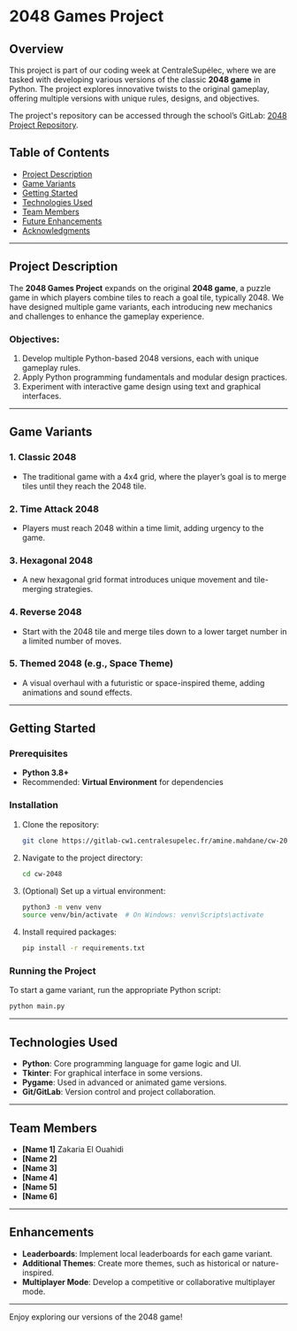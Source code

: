 
# 2048 Games Project

## Overview
This project is part of our coding week at CentraleSupélec, where we are tasked with developing various versions of the classic **2048 game** in Python. The project explores innovative twists to the original gameplay, offering multiple versions with unique rules, designs, and objectives. 

The project's repository can be accessed through the school’s GitLab: [2048 Project Repository](https://gitlab-cw1.centralesupelec.fr/paolo.ballarini/jeu2048/-/tree/main).

## Table of Contents
- [Project Description](#project-description)
- [Game Variants](#game-variants)
- [Getting Started](#getting-started)
- [Technologies Used](#technologies-used)
- [Team Members](#team-members)
- [Future Enhancements](#future-enhancements)
- [Acknowledgments](#acknowledgments)

---

## Project Description
The **2048 Games Project** expands on the original **2048 game**, a puzzle game in which players combine tiles to reach a goal tile, typically 2048. We have designed multiple game variants, each introducing new mechanics and challenges to enhance the gameplay experience.

### Objectives:
1. Develop multiple Python-based 2048 versions, each with unique gameplay rules.
2. Apply Python programming fundamentals and modular design practices.
3. Experiment with interactive game design using text and graphical interfaces.

---

## Game Variants

### 1. **Classic 2048**
   - The traditional game with a 4x4 grid, where the player’s goal is to merge tiles until they reach the 2048 tile.

### 2. **Time Attack 2048**
   - Players must reach 2048 within a time limit, adding urgency to the game.

### 3. **Hexagonal 2048**
   - A new hexagonal grid format introduces unique movement and tile-merging strategies.

### 4. **Reverse 2048**
   - Start with the 2048 tile and merge tiles down to a lower target number in a limited number of moves.

### 5. **Themed 2048 (e.g., Space Theme)**
   - A visual overhaul with a futuristic or space-inspired theme, adding animations and sound effects.

---

## Getting Started

### Prerequisites
- **Python 3.8+**
- Recommended: **Virtual Environment** for dependencies

### Installation
1. Clone the repository:
   ```bash
   git clone https://gitlab-cw1.centralesupelec.fr/amine.mahdane/cw-2048.git
   ```
2. Navigate to the project directory:
   ```bash
   cd cw-2048
   ```
3. (Optional) Set up a virtual environment:
   ```bash
   python3 -m venv venv
   source venv/bin/activate  # On Windows: venv\Scripts\activate
   ```
4. Install required packages:
   ```bash
   pip install -r requirements.txt
   ```

### Running the Project
To start a game variant, run the appropriate Python script:
```bash
python main.py
```

---

## Technologies Used
- **Python**: Core programming language for game logic and UI.
- **Tkinter**: For graphical interface in some versions.
- **Pygame**: Used in advanced or animated game versions.
- **Git/GitLab**: Version control and project collaboration.

---

## Team Members
- **[Name 1]** Zakaria El Ouahidi 
- **[Name 2]**
- **[Name 3]** 
- **[Name 4]** 
- **[Name 5]** 
- **[Name 6]** 

---

## Enhancements
- **Leaderboards**: Implement local leaderboards for each game variant.
- **Additional Themes**: Create more themes, such as historical or nature-inspired.
- **Multiplayer Mode**: Develop a competitive or collaborative multiplayer mode.

---


Enjoy exploring our versions of the 2048 game!